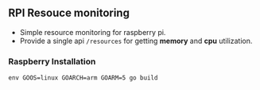 ## RPI Resouce monitoring
- Simple resource monitoring for raspberry pi.
- Provide a single api `/resources` for getting **memory** and  **cpu** utilization.

### Raspberry Installation
```
env GOOS=linux GOARCH=arm GOARM=5 go build
```



